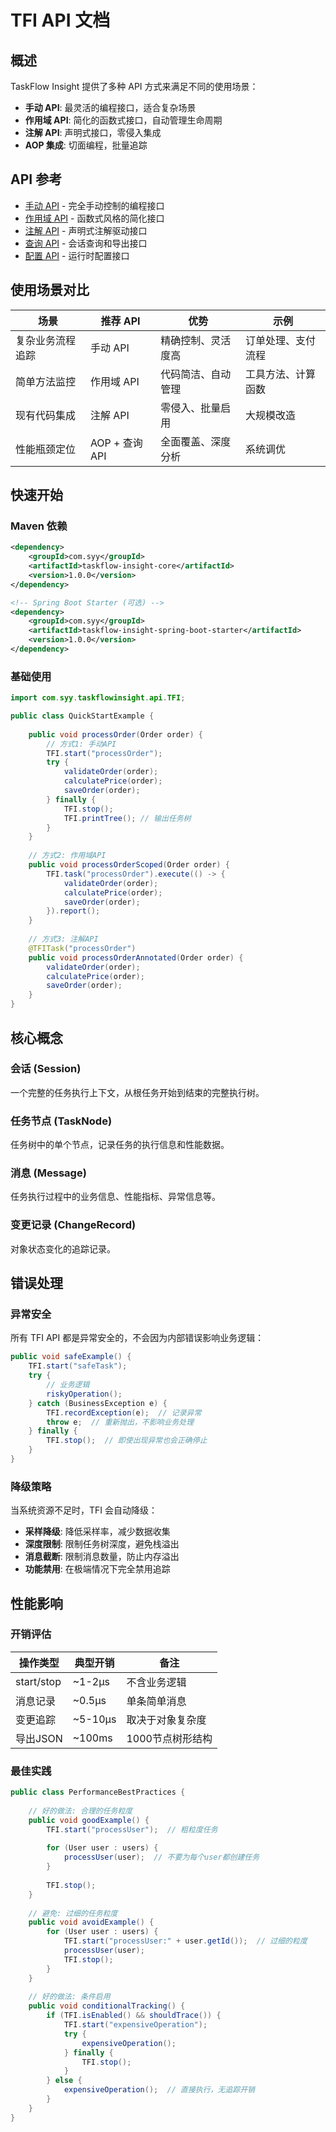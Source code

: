# TFI API 文档

## 概述

TaskFlow Insight 提供了多种 API 方式来满足不同的使用场景：

- **手动 API**: 最灵活的编程接口，适合复杂场景
- **作用域 API**: 简化的函数式接口，自动管理生命周期
- **注解 API**: 声明式接口，零侵入集成
- **AOP 集成**: 切面编程，批量追踪

## API 参考

- [手动 API](./manual-api.md) - 完全手动控制的编程接口
- [作用域 API](./scoped-api.md) - 函数式风格的简化接口
- [注解 API](./annotation-api.md) - 声明式注解驱动接口
- [查询 API](./query-api.md) - 会话查询和导出接口
- [配置 API](./configuration-api.md) - 运行时配置接口

## 使用场景对比

| 场景 | 推荐 API | 优势 | 示例 |
|------|----------|------|------|
| 复杂业务流程追踪 | 手动 API | 精确控制、灵活度高 | 订单处理、支付流程 |
| 简单方法监控 | 作用域 API | 代码简洁、自动管理 | 工具方法、计算函数 |
| 现有代码集成 | 注解 API | 零侵入、批量启用 | 大规模改造 |
| 性能瓶颈定位 | AOP + 查询 API | 全面覆盖、深度分析 | 系统调优 |

## 快速开始

### Maven 依赖

```xml
<dependency>
    <groupId>com.syy</groupId>
    <artifactId>taskflow-insight-core</artifactId>
    <version>1.0.0</version>
</dependency>

<!-- Spring Boot Starter (可选) -->
<dependency>
    <groupId>com.syy</groupId>
    <artifactId>taskflow-insight-spring-boot-starter</artifactId>
    <version>1.0.0</version>
</dependency>
```

### 基础使用

```java
import com.syy.taskflowinsight.api.TFI;

public class QuickStartExample {
    
    public void processOrder(Order order) {
        // 方式1: 手动API
        TFI.start("processOrder");
        try {
            validateOrder(order);
            calculatePrice(order);
            saveOrder(order);
        } finally {
            TFI.stop();
            TFI.printTree(); // 输出任务树
        }
    }
    
    // 方式2: 作用域API  
    public void processOrderScoped(Order order) {
        TFI.task("processOrder").execute(() -> {
            validateOrder(order);
            calculatePrice(order);  
            saveOrder(order);
        }).report();
    }
    
    // 方式3: 注解API
    @TFITask("processOrder")
    public void processOrderAnnotated(Order order) {
        validateOrder(order);
        calculatePrice(order);
        saveOrder(order);
    }
}
```

## 核心概念

### 会话 (Session)
一个完整的任务执行上下文，从根任务开始到结束的完整执行树。

### 任务节点 (TaskNode)  
任务树中的单个节点，记录任务的执行信息和性能数据。

### 消息 (Message)
任务执行过程中的业务信息、性能指标、异常信息等。

### 变更记录 (ChangeRecord)
对象状态变化的追踪记录。

## 错误处理

### 异常安全

所有 TFI API 都是异常安全的，不会因为内部错误影响业务逻辑：

```java
public void safeExample() {
    TFI.start("safeTask");
    try {
        // 业务逻辑
        riskyOperation();
    } catch (BusinessException e) {
        TFI.recordException(e);  // 记录异常
        throw e;  // 重新抛出，不影响业务处理
    } finally {
        TFI.stop();  // 即使出现异常也会正确停止
    }
}
```

### 降级策略

当系统资源不足时，TFI 会自动降级：

- **采样降级**: 降低采样率，减少数据收集
- **深度限制**: 限制任务树深度，避免栈溢出  
- **消息截断**: 限制消息数量，防止内存溢出
- **功能禁用**: 在极端情况下完全禁用追踪

## 性能影响

### 开销评估

| 操作类型 | 典型开销 | 备注 |
|---------|----------|------|
| start/stop | ~1-2μs | 不含业务逻辑 |
| 消息记录 | ~0.5μs | 单条简单消息 |
| 变更追踪 | ~5-10μs | 取决于对象复杂度 |
| 导出JSON | ~100ms | 1000节点树形结构 |

### 最佳实践

```java
public class PerformanceBestPractices {
    
    // 好的做法: 合理的任务粒度
    public void goodExample() {
        TFI.start("processUser");  // 粗粒度任务
        
        for (User user : users) {
            processUser(user);  // 不要为每个user都创建任务
        }
        
        TFI.stop();
    }
    
    // 避免: 过细的任务粒度  
    public void avoidExample() {
        for (User user : users) {
            TFI.start("processUser:" + user.getId());  // 过细的粒度
            processUser(user);
            TFI.stop();
        }
    }
    
    // 好的做法: 条件启用
    public void conditionalTracking() {
        if (TFI.isEnabled() && shouldTrace()) {
            TFI.start("expensiveOperation");
            try {
                expensiveOperation();
            } finally {
                TFI.stop();
            }
        } else {
            expensiveOperation();  // 直接执行，无追踪开销
        }
    }
}
```